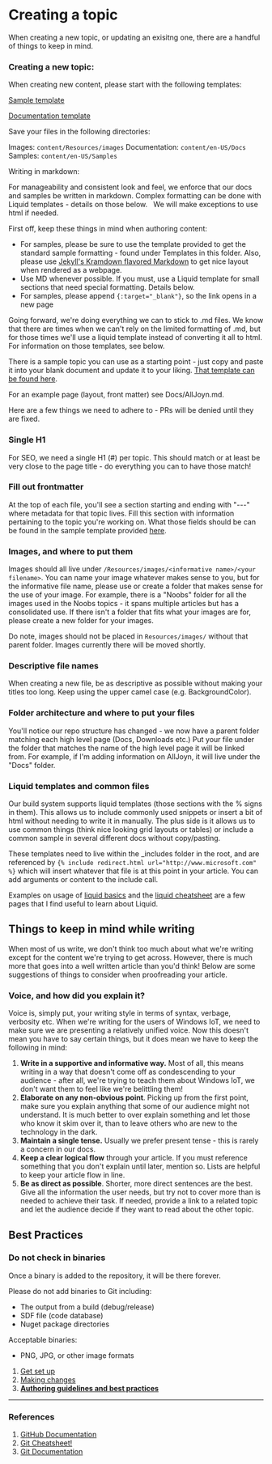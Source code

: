 # Creating a topic

When creating a new topic, or updating an exisitng one, there are a handful of things to keep in mind.

### Creating a new topic:

When creating new content, please start with the following templates:

[Sample template]()

[Documentation template]()

Save your files in the following directories:

Images: `content/Resources/images`
Documentation: `content/en-US/Docs`
Samples: `content/en-US/Samples`

Writing in markdown:

For manageability and consistent look and feel, we enforce that our docs and samples be written in markdown. Complex formatting can be done with Liquid templates - details on those below.
 
We will make exceptions to use html if needed.




First off, keep these things in mind when authoring content:

* For samples, please be sure to use the template provided to get the standard sample formatting - found under Templates in this folder.  Also, please use [Jekyll's Kramdown flavored Markdown](http://jekyllrb.com/docs/home/) to get nice layout when rendered as a webpage.
* Use MD whenever possible.  If you must, use a Liquid template for small sections that need special formatting.  Details below.
* For samples, please append ```{:target="_blank"}```, so the link opens in a new page

Going forward, we're doing everything we can to stick to .md files.  We know that there are times when we can't rely on the limited formatting of .md, but for those times we'll use a liquid template instead of converting it all to html.  For information on those templates, see below.

There is a sample topic you can use as a starting point - just copy and paste it into your blank document and update it to your liking.  [That template can be found here](Templates/standard-topic.md).

For an example page (layout, front matter) see Docs/AllJoyn.md.

Here are a few things we need to adhere to - PRs will be denied until they are fixed.

### Single H1

For SEO, we need a single H1 (#) per topic.  This should match or at least be very close to the page title - do everything you can to have those match!

### Fill out frontmatter

At the top of each file, you'll see a section starting and ending with "---" where metadata for that topic lives.  Fill this section with information pertaining to the topic you're working on.  What those fields should be can be found in the sample template provided [here](Templates/standard-topic.md).

### Images, and where to put them

Images should all live under `/Resources/images/<informative name>/<your filename>`.  You can name your image whatever makes sense to you, but for the informative file name, please use or create a folder that makes sense for the use of your image.  For example, there is a "Noobs" folder for all the images used in the Noobs topics - it spans multiple articles but has a consolidated use.  If there isn't a folder that fits what your images are for, please create a new folder for your images.

Do note, images should not be placed in `Resources/images/` without that parent folder.  Images currently there will be moved shortly.

### Descriptive file names

When creating a new file, be as descriptive as possible without making your titles too long.  Keep using the upper camel case (e.g. BackgroundColor).

### Folder architecture and where to put your files

You'll notice our repo structure has changed - we now have a parent folder matching each high level page (Docs, Downloads etc.)  Put your file under the folder that matches the name of the high level page it will be linked from.  For example, if I'm adding information on AllJoyn, it will live under the "Docs" folder.

### Liquid templates and common files

Our build system supports liquid templates (those sections with the % signs in them).  This allows us to include commonly used snippets or insert a bit of html without needing to write it in manually.  The plus side is it allows us to use common things (think nice looking grid layouts or tables) or include a common sample in several different docs without copy/pasting.

These templates need to live within the _includes folder in the root, and are referenced by `{% include redirect.html url="http://www.microsoft.com" %}` which will insert whatever that file is at this point in your article.  You can add arguments or content to the include call. 

Examples on usage of [liquid basics](https://help.shopify.com/themes/liquid/basics) and the [liquid cheatsheet](http://cheat.markdunkley.com/) are a few pages that I find useful to learn about Liquid.

## Things to keep in mind while writing

When most of us write, we don't think too much about what we're writing except for the content we're trying to get across.  However, there is much more that goes into a well written article than you'd think!  Below are some suggestions of things to consider when proofreading your article.

### Voice, and how did you explain it?

Voice is, simply put, your writing style in terms of syntax, verbage, verbosity etc.  When we're writing for the users of Windows IoT, we need to make sure we are presenting a relatively unified voice.  Now this doesn't mean you have to say certain things, but it does mean we have to keep the following in mind:

1. **Write in a supportive and informative way.** Most of all, this means writing in a way that doesn't come off as condescending to your audience - after all, we're trying to teach them about Windows IoT, we don't want them to feel like we're belittling them!
2. **Elaborate on any non-obvious point**.  Picking up from the first point, make sure you explain anything that some of our audience might not understand.  It is much better to over explain something and let those who know it skim over it, than to leave others who are new to the technology in the dark. 
3. **Maintain a single tense.**  Usually we prefer present tense - this is rarely a concern in our docs.
4. **Keep a clear logical flow** through your article.  If you must reference something that you don't explain until later, mention so.  Lists are helpful to keep your article flow in line.
5. **Be as direct as possible**. Shorter, more direct sentences are the best.  Give all the information the user needs, but try not to cover more than is needed to achieve their task.  If needed, provide a link to a related topic and let the audience decide if they want to read about the other topic.

## Best Practices

### Do not check in binaries
Once a binary is added to the repository, it will be there forever.

Please do not add binaries to Git including:
* The output from a build (debug/release)
* SDF file (code database)
* Nuget package directories

Acceptable binaries:
* PNG, JPG, or other image formats



1. [Get set up](Resources/contribute/get-setup.md)
2. [Making changes](Resources/contribute/making-changes.md) 
3. **[Authoring guidelines and best practices](Resources/contribute/topic-guidance.md)**

___

### References

1. [GitHub Documentation](https://help.github.com/)
2. [Git Cheatsheet!](https://github.com/github/training-materials/blob/master/downloads/github-git-cheat-sheet.pdf?raw=true)
3. [Git Documentation](http://www.git-scm.com/book/en/)